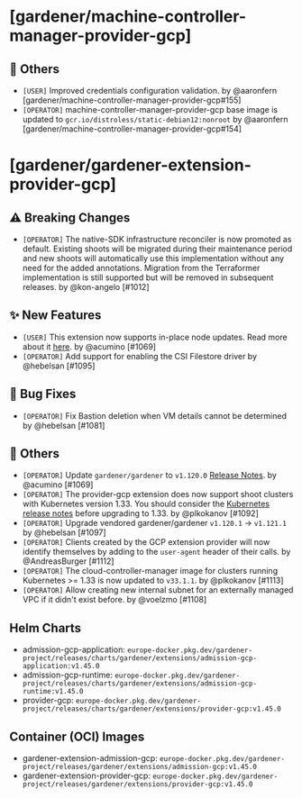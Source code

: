 # [gardener/machine-controller-manager-provider-gcp]

## 🏃 Others

- `[USER]` Improved credentials configuration validation. by @aaronfern [gardener/machine-controller-manager-provider-gcp#155]
- `[OPERATOR]` machine-controller-manager-provider-gcp base image is updated to `gcr.io/distroless/static-debian12:nonroot` by @aaronfern [gardener/machine-controller-manager-provider-gcp#154]
# [gardener/gardener-extension-provider-gcp]

## ⚠️ Breaking Changes

- `[OPERATOR]` The native-SDK infrastructure reconciler is now promoted as default. Existing shoots will be migrated during their maintenance period and new shoots will automatically use this implementation without any need for the added annotations. Migration from the Terraformer implementation is still supported but will be removed in subsequent releases. by @kon-angelo [#1012]
## ✨ New Features

- `[USER]` This extension now supports in-place node updates. Read more about it [here](https://github.com/gardener/gardener/blob/master/docs/proposals/31-inplace-node-update.md). by @acumino [#1069]
- `[OPERATOR]` Add support for enabling the CSI Filestore driver by @hebelsan [#1095]
## 🐛 Bug Fixes

- `[OPERATOR]` Fix Bastion deletion when VM details cannot be determined by @hebelsan [#1081]
## 🏃 Others

- `[OPERATOR]` Update `gardener/gardener` to `v1.120.0` [Release Notes](https://github.com/gardener/gardener/releases/tag/v1.120.0). by @acumino [#1069]
- `[OPERATOR]` The provider-gcp extension does now support shoot clusters with Kubernetes version 1.33. You should consider the [Kubernetes release notes](https://github.com/kubernetes/kubernetes/blob/master/CHANGELOG/CHANGELOG-1.33.md) before upgrading to 1.33. by @plkokanov [#1092]
- `[OPERATOR]` Upgrade vendored gardener/gardener `v1.120.1` -> `v1.121.1` by @hebelsan [#1097]
- `[OPERATOR]` Clients created by the GCP extension provider will now identify themselves by adding to the `user-agent` header of their calls. by @AndreasBurger [#1112]
- `[OPERATOR]` The cloud-controller-manager image for clusters running Kubernetes >= 1.33 is now updated to `v33.1.1`. by @plkokanov [#1113]
- `[OPERATOR]` Allow creating new internal subnet for an externally managed VPC if it didn't exist before. by @voelzmo [#1108]

## Helm Charts
- admission-gcp-application: `europe-docker.pkg.dev/gardener-project/releases/charts/gardener/extensions/admission-gcp-application:v1.45.0`
- admission-gcp-runtime: `europe-docker.pkg.dev/gardener-project/releases/charts/gardener/extensions/admission-gcp-runtime:v1.45.0`
- provider-gcp: `europe-docker.pkg.dev/gardener-project/releases/charts/gardener/extensions/provider-gcp:v1.45.0`
## Container (OCI) Images
- gardener-extension-admission-gcp: `europe-docker.pkg.dev/gardener-project/releases/gardener/extensions/admission-gcp:v1.45.0`
- gardener-extension-provider-gcp: `europe-docker.pkg.dev/gardener-project/releases/gardener/extensions/provider-gcp:v1.45.0`
